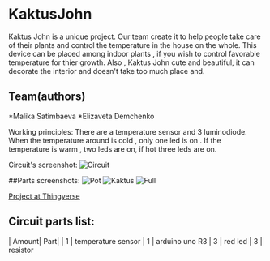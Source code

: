 # KaktusJohn

Kaktus John is a unique project. Our team create it to help people take care of their plants and control the temperature in the house on the whole. This device can be placed among indoor plants , if you wish to control favorable temperature for thier growth. Also , Kaktus John cute and beautiful, it  can decorate the interior and doesn't take too much place and.

## Team(authors)
*Malika Satimbaeva
*Elizaveta Demchenko

Working principles:
 There are a temperature sensor and 3 luminodiode. When the temperature around is cold , only one led is on . If the temperature is warm , two leds are on, if hot three leds are on.
 
Circuit's screenshot:
![Circuit](https://i.imgur.com/v6Qap5z.png)

##Parts screenshots:
![Pot](https://i.imgur.com/eJhENX7.png)
![Kaktus](https://i.imgur.com/SB21e4r.png)
![Full](https://i.imgur.com/1EAvrOl.png)

[Project at Thingverse](https://www.thingiverse.com/thing:4333392)

## Circuit parts list:
| Amount| Part|
|   1   | temperature sensor
|   1   | arduino uno R3
|   3   | red led
|   3   | resistor
